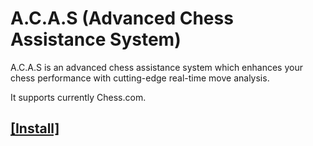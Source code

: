 # A.C.A.S (Advanced Chess Assistance System)

A.C.A.S is an advanced chess assistance system which enhances your chess performance with cutting-edge real-time move analysis.

It supports currently Chess.com.

## [[Install]](https://github.com/Hakorr/Userscripts/raw/main/Other/A.C.A.S/acas.user.js)
